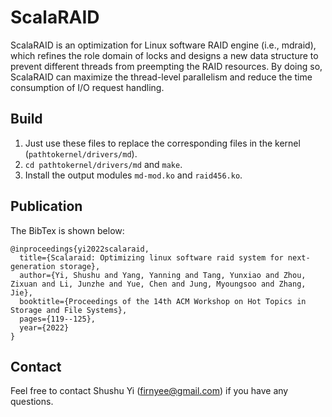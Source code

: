 # ScalaRAID

ScalaRAID is an optimization for Linux software RAID engine (i.e., mdraid), which refines the role domain of locks and designs a new data structure to prevent different threads from preempting the RAID resources. By doing so, ScalaRAID can maximize the thread-level parallelism and reduce the time consumption of I/O request handling.

## Build
1. Just use these files to replace the corresponding files in the kernel (`pathtokernel/drivers/md`).
2. `cd pathtokernel/drivers/md` and `make`.
3. Install the output modules `md-mod.ko` and `raid456.ko`.

## Publication
The BibTex is shown below:
```
@inproceedings{yi2022scalaraid,
  title={Scalaraid: Optimizing linux software raid system for next-generation storage},
  author={Yi, Shushu and Yang, Yanning and Tang, Yunxiao and Zhou, Zixuan and Li, Junzhe and Yue, Chen and Jung, Myoungsoo and Zhang, Jie},
  booktitle={Proceedings of the 14th ACM Workshop on Hot Topics in Storage and File Systems},
  pages={119--125},
  year={2022}
}
```

## Contact
Feel free to contact Shushu Yi (firnyee@gmail.com) if you have any questions.
